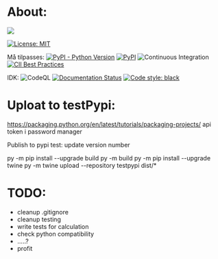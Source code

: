 # About:

<!---Codecov public repo:
[![codecov](https://codecov.io/gh/IsaFoster/MasterThesis/branch/main/graph/badge.svg)](https://app.codecov.io/gh/IsaFoster/MasterThesis/)
Codecov private repo:--->
<a href="https://codecov.io/gh/IsaFoster/MasterThesis" > 
 <img src="https://codecov.io/gh/IsaFoster/MasterThesis/branch/main/graph/badge.svg?token=9CWBWHNZML"/> 
</a>

[![License: MIT](https://img.shields.io/badge/License-MIT-yellow.svg)](https://opensource.org/licenses/MIT)

Må tilpasses:
[![PyPI - Python Version](https://img.shields.io/pypi/pyversions/django)](https://test.pypi.org/project/Robustness/)
[![PyPI](https://badge.fury.io/py/robustness.svg)](https://badge.fury.io/py/adversarial-robustness-toolbox)
![Continuous Integration](https://github.com/Trusted-AI/adversarial-robustness-toolbox/workflows/Continuous%20Integration/badge.svg)
[![CII Best Practices](https://bestpractices.coreinfrastructure.org/projects/5090/badge)](https://bestpractices.coreinfrastructure.org/projects/5090)


IDK: 
![CodeQL](https://github.com/Trusted-AI/adversarial-robustness-toolbox/workflows/CodeQL/badge.svg)
[![Documentation Status](https://readthedocs.org/projects/adversarial-robustness-toolbox/badge/?version=latest)](http://adversarial-robustness-toolbox.readthedocs.io/en/latest/?badge=latest)
[![Code style: black](https://img.shields.io/badge/code%20style-black-000000.svg)](https://github.com/psf/black)


# Uploat to testPypi:
https://packaging.python.org/en/latest/tutorials/packaging-projects/
api token i password manager

Publish to pypi test: 
update version number

py -m pip install --upgrade build
py -m build
py -m pip install --upgrade twine
py -m twine upload --repository testpypi dist/*

# TODO:
- cleanup .gitignore
- cleanup testing 
- write tests for calculation
- check python compatibility
- .....?
- profit